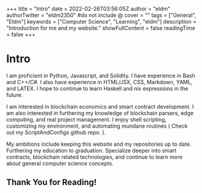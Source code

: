 +++
title = "Intro"
date = 2022-02-26T03:56:05Z
author = "eldm"
authorTwitter = "eldm2350" #do not include @
cover = ""
tags = ["General", "Eldm"]
keywords = ["Computer Science", "Learning", "eldm"]
description = "Introduction for me and my website."
showFullContent = false
readingTime = false
+++

# Intro

I am proficient in Python, Javascript, and Solidity. I have experience in Bash and C++/C#. I also have experience in HTML/JSX, CSS, Markdown, YAML, and LATEX. I hope to continue to learn Haskell and nix expressions in the future.

I am interested in blockchain economics and smart contract development. I am also interested in furthering my knowledge of blockchain parsers, edge computing, and real project management. I enjoy shell scripting, customizing my environment, and automating mundane routines ( Check out my ScriptAndConfigs github repo. ).

My ambitions include keeping this website and my repositories up to date. Furthering my education to graduation. Specialize deeper into smart contracts, blockchain related technologies, and continue to learn more about general computer science concepts.

## Thank You for Reading!